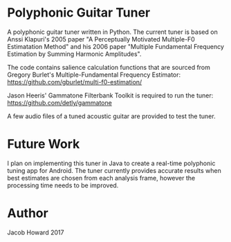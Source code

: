 # Polyphonic Guitar Tuner
A polyphonic guitar tuner written in Python.  The current tuner is based on Anssi Klapuri's 2005 paper "A Perceptually Motivated Multiple-F0 Estimatation Method" and his 2006 paper "Multiple Fundamental Frequency Estimation by Summing Harmonic Amplitudes".

The code contains salience calculation functions that are sourced from Gregory Burlet's Multiple-Fundamental Frequency Estimator: https://github.com/gburlet/multi-f0-estimation/

Jason Heeris' Gammatone Filterbank Toolkit is required to run the tuner: https://github.com/detly/gammatone 

A few audio files of a tuned acoustic guitar are provided to test the tuner.

# Future Work
I plan on implementing this tuner in Java to create a real-time polyphonic tuning app for Android.  The tuner currently provides accurate results when best estimates are chosen from each analysis frame, however the processing time needs to be improved.

# Author
Jacob Howard
2017
